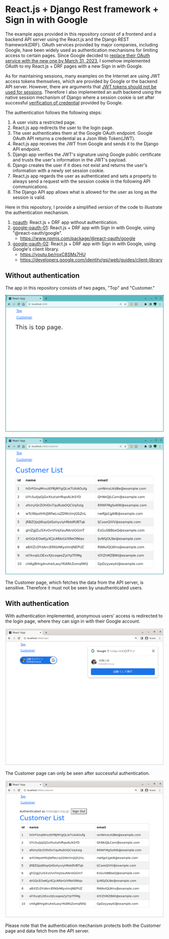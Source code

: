 # React.js + Django Rest framework + Sign in with Google

The example apps provided in this repository consist of a frontend and a backend API server using the React.js and the Django REST framework(DRF).
OAuth services provided by major companies, including Google, have been widely used as authentication mechanisms for limiting access to certain pages.
Since Google decided to [replace their OAuth service with the new one by March 31, 2023](https://developers.googleblog.com/2022/03/gis-jsweb-authz-migration.html),
I somehow implemented OAuth to my React.js + DRF pages with a new Sign in with Google.

As for maintaining sessions, many examples on the Internet are using JWT access tokens themselves, which are provided by Google or the backend API server.
However, there are arguments that [JWT tokens should not be used for sessions](http://cryto.net/~joepie91/blog/2016/06/13/stop-using-jwt-for-sessions/).
Therefore I also implemented an auth backend using the native session mechanism of Django where a session cookie is set after successful [verification of credential](https://developers.google.com/identity/gsi/web/guides/verify-google-id-token) provided by Google.

The authentication follows the following steps:

1. A user visits a restricted page.
1. React.js app redirects the user to the login page.
1. The user authenticates them at the Google OAuth endpoint. Google OAuth API returns a credential as a Json Web Token(JWT).
1. React.js app receives the JWT from Google and sends it to the Django API endpoint.
1. Django app verifies the JWT's signature using Google public certificate and trusts the user's information in the JWT's payload.
1. Django creates the user if it does not exist and returns the user's information with a newly set session cookie.
1. React.js app regards the user as authenticated and sets a property to always send a request with the session cookie in the following API communications.
1. The Django API app allows what is allowed for the user as long as the session is valid.

Here in this repository, I provide a simplified version of the code to illustrate the authentication mechanism.

1. [noauth](noauth): React.js + DRF app without authentication.
1. [google-oauth-01](google-oauth-01): React.js + DRF app with Sign in with Google, using "@react-oauth/google".
   - https://www.npmjs.com/package/@react-oauth/google
1. [google-oauth-02](google-oauth-02): React.js + DRF app with Sign in with Google, using Google's client library.
   - https://youtu.be/roxC8SMs7HU
   - https://developers.google.com/identity/gsi/web/guides/client-library

## Without authentication

The app in this repository consists of two pages, "Top" and "Customer."

![Top no-auth](./images/NoauthTop.png "Top page - no auth")

![Customer no-auth](./images/NoauthCustomer.png "Customer page - no auth")

The Customer page, which fetches the data from the API server, is sensitive. Therefore it must not be seen by unauthenticated users.

## With authentication

With authentication implemented, anonymous users' access is redirected to the login page, where they can sign in with their Google account.

![Login page](./images/AuthLogin3-2.png "Login page")

The Customer page can only be seen after successful authentication.

![Customer page for authenticated users](./images/AuthCustomer.png "Customer page for authenticated users")

Please note that the authentication mechanism protects both the Customer page and data fetch from the API server.

